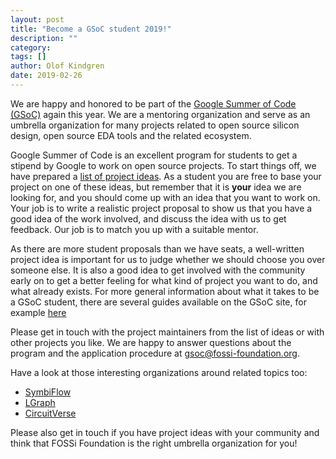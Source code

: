 ```yaml
---
layout: post
title: "Become a GSoC student 2019!"
description: ""
category:
tags: []
author: Olof Kindgren
date: 2019-02-26
---
```


We are happy and honored to be part of the
[Google Summer of Code (GSoC)](https://summerofcode.withgoogle.com/)
again this year. We are a mentoring organization and serve as an
umbrella organization for many projects related to open source silicon
design, open source EDA tools and the related ecosystem.

Google Summer of Code is an excellent program for students to get a
stipend by Google to work on open source projects. To start things
off, we have prepared a
[list of project ideas](/gsoc19-ideas.html). As a student you are free
to base your project on one of these ideas, but remember that it is
**your** idea we are looking for, and you should come up with an idea
that you want to work on. Your job is to write a realistic project
proposal to show us that you have a good idea of the work involved,
and discuss the idea with us to get feedback. Our job is to match you
up with a suitable mentor.

As there are more student proposals than we have seats, a well-written
project idea is important for us to judge whether we should choose you
over someone else. It is also a good idea to get involved with the
community early on to get a better feeling for what kind of project
you want to do, and what already exists. For more general information
about what it takes to be a GSoC student, there are several guides
available on the GSoC site, for example
[here](https://developers.google.com/open-source/gsoc/resources/manual)

Please get in touch with the project maintainers from the list of
ideas or with other projects you like. We are happy to answer
questions about the program and the application procedure at
[gsoc@fossi-foundation.org](mailto:gsoc@fossi-foundation.org).

Have a look at those interesting organizations around related topics too:

 * [SymbiFlow](https://summerofcode.withgoogle.com/organizations/4517422304854016/)
 * [LGraph](https://summerofcode.withgoogle.com/organizations/4813203146539008/)
 * [CircuitVerse](https://summerofcode.withgoogle.com/organizations/6560513423572992/)

Please also get in touch if you have project ideas with your community
and think that FOSSi Foundation is the right umbrella organization for
you!
